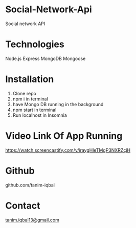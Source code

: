 # Social-Network-Api

Social network API

# Technologies

Node.js
Express
MongoDB
Mongoose

# Installation

1. Clone repo
2. npm i in terminal
3. have Mongo DB running in the background
4. npm start in terminal
5. Run localhost in Insomnia

# Video Link Of App Running

https://watch.screencastify.com/v/iraygHleTMgP3NXRZcjH

# Github

github.com/tanim-iqbal

# Contact

tanim.iqbal13@gmail.com
